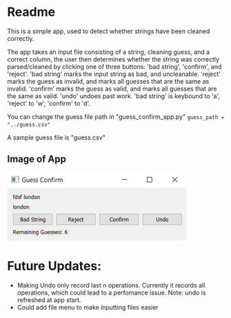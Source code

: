 # Readme

This is a simple app, used to detect whether strings have been cleaned correctly.

The app takes an input file consisting of a string, cleaning guess, and a correct column,
the user then determines whether the string was correctly parsed/cleaned by clicking one of three
buttons: 'bad string', 'confirm', and 'reject'. 'bad string' marks the input string as bad, and
uncleanable. 'reject' marks the guess as invalid, and marks all guesses that are the same as invalid.
'confirm' marks the guess as valid, and marks all guesses that are the same as valid. 'undo' undoes
past work. 'bad string' is keybound to 'a', 'reject' to 'w', 'confirm' to 'd'.

You can change the guess file path in "guess_confirm_app.py" 
`guess_path = "../guess.csv"`

A sample guess file is "guess.csv"

## Image of App
![The App](image1.png "App Image")

# Future Updates:
* Making Undo only record last n operations. Currently it records all operations, which could
lead to a perfomance issue. Note: undo is refreshed at app start.
* Could add file menu to make inputting files easier